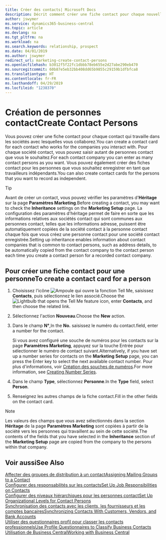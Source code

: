 ```yaml
---
title: Créer des contacts| Microsoft Docs
description: Décrit comment créer une fiche contact pour chaque nouvelle personne ou nouveau prospect avec lequel vous collaborez ou entretenez des relations professionnelles.
author: jswymer
ms.service: dynamics365-business-central
ms.topic: article
ms.devlang: na
ms.tgt_pltfrm: na
ms.workload: na
ms.search.keywords: relationship, prospect
ms.date: 04/01/2019
ms.author: jswymer
redirect_url: marketing-create-contact-persons
ms.openlocfilehash: b3012f5f22fc1dbbb78eb655e2d27abe290eb470
ms.sourcegitcommit: 60b87e5eb32bb408dd65b9855c29159b1dfbfca8
ms.translationtype: HT
ms.contentlocale: fr-FR
ms.lasthandoff: 04/29/2019
ms.locfileid: "1238370"
---
```

# <a name="create-contact-persons"></a><span data-ttu-id="589f4-103">Création de personnes contact</span><span class="sxs-lookup"><span data-stu-id="589f4-103">Create Contact Persons</span></span>
<span data-ttu-id="589f4-104">Vous pouvez créer une fiche contact pour chaque contact qui travaille dans les sociétés avec lesquelles vous collaborez.</span><span class="sxs-lookup"><span data-stu-id="589f4-104">You can create a contact card for each contact who works for the companies you interact with.</span></span> <span data-ttu-id="589f4-105">Pour chaque société contact, vous pouvez saisir autant de personnes contact que vous le souhaitez.</span><span class="sxs-lookup"><span data-stu-id="589f4-105">For each contact company you can enter as many contact persons as you want.</span></span> <span data-ttu-id="589f4-106">Vous pouvez également créer des fiches contact pour les personnes que vous souhaitez enregistrer en tant que travailleurs indépendants.</span><span class="sxs-lookup"><span data-stu-id="589f4-106">You can also create contact cards for the persons that you want to record as independent.</span></span>

> [!TIP]  
>   <span data-ttu-id="589f4-107">Avant de créer un contact, vous pouvez vérifier les paramètres d'**Héritage** sur la page **Paramètres Marketing**.</span><span class="sxs-lookup"><span data-stu-id="589f4-107">Before creating a contact, you may want to check the **Inheritance** settings on the **Marketing Setup** page.</span></span> <span data-ttu-id="589f4-108">La configuration des paramètres d'héritage permet de faire en sorte que les informations relatives aux sociétés contact qui sont communes aux personnes contact, telles que les informations adresse, puissent être automatiquement copiées de la société contact à la personne contact chaque fois que vous créez une personne contact pour une société contact enregistrée.</span><span class="sxs-lookup"><span data-stu-id="589f4-108">Setting up inheritance enables information about contact companies that is common to contact persons, such as address details, to be automatically copied from the contact company to the contact person each time you create a contact person for a recorded contact company.</span></span>

## <a name="to-create-a-contact-card-for-a-person"></a><span data-ttu-id="589f4-109">Pour créer une fiche contact pour une personne</span><span class="sxs-lookup"><span data-stu-id="589f4-109">To create a contact card for a person</span></span>
1. <span data-ttu-id="589f4-110">Choisissez l'icône ![Ampoule qui ouvre la fonction Tell Me](media/ui-search/search_small.png "Dites-moi ce que vous voulez faire"), saisissez **Contacts**, puis sélectionnez le lien associé.</span><span class="sxs-lookup"><span data-stu-id="589f4-110">Choose the ![Lightbulb that opens the Tell Me feature](media/ui-search/search_small.png "Tell me what you want to do") icon, enter **Contacts**, and then choose the related link.</span></span>
2. <span data-ttu-id="589f4-111">Sélectionnez l'action **Nouveau**.</span><span class="sxs-lookup"><span data-stu-id="589f4-111">Choose the **New** action.</span></span>
3. <span data-ttu-id="589f4-112">Dans le champ **N°**,</span><span class="sxs-lookup"><span data-stu-id="589f4-112">In the **No.**</span></span> <span data-ttu-id="589f4-113">saisissez le numéro du contact.</span><span class="sxs-lookup"><span data-stu-id="589f4-113">field, enter a number for the contact.</span></span>

    <span data-ttu-id="589f4-114">Si vous avez configuré une souche de numéros pour les contacts sur la page **Paramètres Marketing**, appuyez sur la touche Entrée pour sélectionner le numéro de contact suivant.</span><span class="sxs-lookup"><span data-stu-id="589f4-114">Alternatively, if you have set up a number series for contacts on the **Marketing Setup** page, you can press the Enter key to select the next available contact number.</span></span> <span data-ttu-id="589f4-115">Pour plus d'informations, voir [Création des souches de numéros](ui-create-number-series.md).</span><span class="sxs-lookup"><span data-stu-id="589f4-115">For more information, see [Creating Number Series](ui-create-number-series.md).</span></span>
4. <span data-ttu-id="589f4-116">Dans le champ **Type**, sélectionnez **Personne**.</span><span class="sxs-lookup"><span data-stu-id="589f4-116">In the **Type** field, select **Person**.</span></span>
5. <span data-ttu-id="589f4-117">Renseignez les autres champs de la fiche contact.</span><span class="sxs-lookup"><span data-stu-id="589f4-117">Fill in the other fields on the contact card.</span></span>

> [!NOTE]  
>   <span data-ttu-id="589f4-118">Les valeurs des champs que vous avez sélectionnés dans la section **Héritage** de la page **Paramètres Marketing** sont copiées à partir de la société vers les personnes qui travaillent au sein de cette société.</span><span class="sxs-lookup"><span data-stu-id="589f4-118">The contents of the fields that you have selected in the **Inheritance** section of the **Marketing Setup** page are copied from the company to the persons within that company.</span></span>

## <a name="see-also"></a><span data-ttu-id="589f4-119">Voir aussi</span><span class="sxs-lookup"><span data-stu-id="589f4-119">See Also</span></span>
[<span data-ttu-id="589f4-120">Affecter des groupes de distribution à un contact</span><span class="sxs-lookup"><span data-stu-id="589f4-120">Assigning Mailing Groups to a Contact</span></span>](marketing-mailing-groups.md#AssignMailGroupContact)  
[<span data-ttu-id="589f4-121">Configurer des responsabilités sur les contacts</span><span class="sxs-lookup"><span data-stu-id="589f4-121">Set Up Job Responsibilities on Contacts</span></span>](marketing-job-responsibilities.md)  
[<span data-ttu-id="589f4-122">Configurer des niveaux hiérarchiques pour les personnes contact</span><span class="sxs-lookup"><span data-stu-id="589f4-122">Set Up Organizational Levels for Contact Persons</span></span>](marketing-organizational-levels.md)  
[<span data-ttu-id="589f4-123">Synchronisation des contacts avec les clients, les fournisseurs et les comptes bancaires</span><span class="sxs-lookup"><span data-stu-id="589f4-123">Synchronizing Contacts With Customers, Vendors, and Bank Accounts</span></span>](marketing-synchronize-contacts-customers-vendors-bank-accounts.md)  
[<span data-ttu-id="589f4-124">Utiliser des questionnaires profil pour classer les contacts professionnels</span><span class="sxs-lookup"><span data-stu-id="589f4-124">Use Profile Questionnaires to Classify Business Contacts</span></span>](marketing-create-contact-profile-questionnaire.md)  
[<span data-ttu-id="589f4-125">Utilisation de Business Central</span><span class="sxs-lookup"><span data-stu-id="589f4-125">Working with Business Central</span></span>](ui-work-product.md)  
